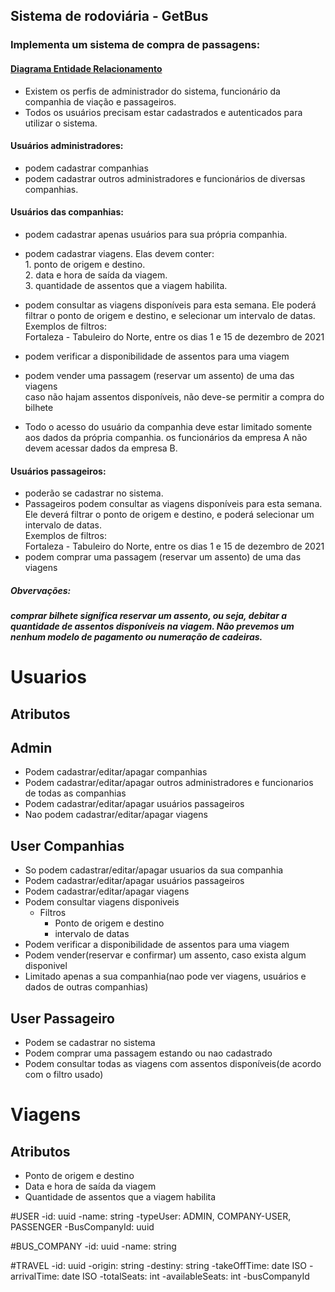 ## Sistema de rodoviária - GetBus

### Implementa um sistema de compra de passagens:

#### [Diagrama Entidade Relacionamento](https://drive.google.com/file/d/1jAihtJ7SI0rTlBy86iFAFYQX7_vJ8cAw/view?usp=sharing)

- Existem os perfis de administrador do sistema, funcionário da companhia de viação e passageiros.
- Todos os usuários precisam estar cadastrados e autenticados para utilizar o sistema.

#### Usuários administradores:

- podem cadastrar companhias
- podem cadastrar outros administradores e funcionários de diversas companhias.

#### Usuários das companhias:

- podem cadastrar apenas usuários para sua própria companhia.
- podem cadastrar viagens. Elas devem conter:<br />1. ponto de origem e destino.<br />2. data e hora de saída da viagem.<br />3. quantidade de assentos que a viagem habilita.<br />
- podem consultar as viagens disponíveis para esta semana. Ele poderá filtrar o ponto de origem e destino, e selecionar um intervalo de datas.<br /> Exemplos de filtros:<br />Fortaleza - Tabuleiro do Norte, entre os dias 1 e 15 de dezembro de 2021

- podem verificar a disponibilidade de assentos para uma viagem<br />
- podem vender uma passagem (reservar um assento) de uma das viagens<br/>
  caso não hajam assentos disponíveis, não deve-se permitir a compra do bilhete<br />
- Todo o acesso do usuário da companhia deve estar limitado somente aos dados da própria companhia. os funcionários da empresa A não devem acessar dados da empresa B.

#### Usuários passageiros:

- poderão se cadastrar no sistema.
- Passageiros podem consultar as viagens disponíveis para esta semana. Ele deverá filtrar o ponto de origem e destino, e poderá selecionar um intervalo de datas.<br /> Exemplos de filtros:<br/>
  Fortaleza - Tabuleiro do Norte, entre os dias 1 e 15 de dezembro de 2021
- podem comprar uma passagem (reservar um assento) de uma das viagens<br>

##### Obvervações:

##### comprar bilhete significa reservar um assento, ou seja, debitar a quantidade de assentos disponíveis na viagem. Não prevemos um nenhum modelo de pagamento ou numeração de cadeiras.

# Usuarios

## Atributos

## Admin

- Podem cadastrar/editar/apagar companhias
- Podem cadastrar/editar/apagar outros administradores e funcionarios de todas as companhias
- Podem cadastrar/editar/apagar usuários passageiros
- Nao podem cadastrar/editar/apagar viagens

## User Companhias

- So podem cadastrar/editar/apagar usuarios da sua companhia
- Podem cadastrar/editar/apagar usuários passageiros
- Podem cadastrar/editar/apagar viagens
- Podem consultar viagens disponiveis
  - Filtros
    - Ponto de origem e destino
    - intervalo de datas
- Podem verificar a disponibilidade de assentos para uma viagem
- Podem vender(reservar e confirmar) um assento, caso exista algum disponivel
- Limitado apenas a sua companhia(nao pode ver viagens, usuários e dados de outras companhias)

## User Passageiro

- Podem se cadastrar no sistema
- Podem comprar uma passagem estando ou nao cadastrado
- Podem consultar todas as viagens com assentos disponíveis(de acordo com o filtro usado)

# Viagens

## Atributos

- Ponto de origem e destino
- Data e hora de saída da viagem
- Quantidade de assentos que a viagem habilita

#USER
-id: uuid
-name: string
-typeUser: ADMIN, COMPANY-USER, PASSENGER
-BusCompanyId: uuid

#BUS_COMPANY
-id: uuid
-name: string

#TRAVEL
-id: uuid
-origin: string
-destiny: string
-takeOffTime: date ISO
-arrivalTime: date ISO
-totalSeats: int
-availableSeats: int
-busCompanyId
